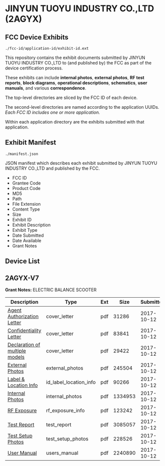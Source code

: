 # JINYUN TUOYU INDUSTRY CO.,LTD (2AGYX)
## FCC Device Exhibits

```
./fcc-id/application-id/exhibit-id.ext
```

This repository contains the exhibit documents submitted by JINYUN TUOYU INDUSTRY CO.,LTD to (and published by) the FCC as part of the device certification process.

These exhibits can include **internal photos**, **external photos**, **RF test reports**, **block diagrams**, **operational descriptions**, **schematics**, **user manuals**, and various **correspondence**.

The top-level directories are sliced by the FCC ID of each device.

The second-level directories are named according to the application UUIDs. *Each FCC ID includes one or more application.*

Within each application directory are the exhibits submitted with that application. 

## Exhibit Manifest

```
./manifest.json
```

JSON manifest which describes each exhibit submitted by JINYUN TUOYU INDUSTRY CO.,LTD and published by the FCC.

- FCC ID
- Grantee Code
- Product Code
- MD5
- Path
- File Extension
- Content Type
- Size
- Exhibit ID
- Exhibit Description
- Exhibit Type
- Date Submitted
- Date Available
- Grant Notes

## Device List
## 2AGYX-V7
**Grant Notes:** ELECTRIC BALANCE SCOOTER

| Description | Type | Ext | Size | Submitted | Available |
| ----------- | ---- | --- | ---- | --------- | --------- |
| [Agent Authorization Letter](2AGYX-V7/a3898026f5c356fbdccd22adf073d1e0/3603464.pdf) | cover_letter | pdf | 31286 | 2017-10-12 | 2017-10-12 |
| [Confidentiality Letter](2AGYX-V7/a3898026f5c356fbdccd22adf073d1e0/3603465.pdf) | cover_letter | pdf | 83841 | 2017-10-12 | 2017-10-12 |
| [Declaration of multiple models](2AGYX-V7/a3898026f5c356fbdccd22adf073d1e0/3603466.pdf) | cover_letter | pdf | 29422 | 2017-10-12 | 2017-10-12 |
| [External Photos](2AGYX-V7/a3898026f5c356fbdccd22adf073d1e0/3603463.pdf) | external_photos | pdf | 245504 | 2017-10-12 | 2017-10-12 |
| [Label & Location Info](2AGYX-V7/a3898026f5c356fbdccd22adf073d1e0/3603467.pdf) | id_label_location_info | pdf | 90266 | 2017-10-12 | 2017-10-12 |
| [Internal Photos](2AGYX-V7/a3898026f5c356fbdccd22adf073d1e0/3603468.pdf) | internal_photos | pdf | 1334953 | 2017-10-12 | 2017-10-12 |
| [RF Exposure](2AGYX-V7/a3898026f5c356fbdccd22adf073d1e0/3603471.pdf) | rf_exposure_info | pdf | 123242 | 2017-10-12 | 2017-10-12 |
| [Test Report](2AGYX-V7/a3898026f5c356fbdccd22adf073d1e0/3603469.pdf) | test_report | pdf | 3085057 | 2017-10-12 | 2017-10-12 |
| [Test Setup Photos](2AGYX-V7/a3898026f5c356fbdccd22adf073d1e0/3603476.pdf) | test_setup_photos | pdf | 228526 | 2017-10-12 | 2017-10-12 |
| [User Manual](2AGYX-V7/a3898026f5c356fbdccd22adf073d1e0/3603477.pdf) | users_manual | pdf | 2240890 | 2017-10-12 | 2017-10-12 |
